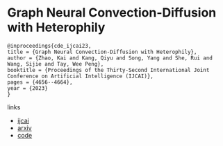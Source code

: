 # Graph Neural Convection-Diffusion with Heterophily

```
@inproceedings{cde_ijcai23,
title = {Graph Neural Convection-Diffusion with Heterophily},
author = {Zhao, Kai and Kang, Qiyu and Song, Yang and She, Rui and Wang, Sijie and Tay, Wee Peng},
booktitle = {Proceedings of the Thirty-Second International Joint Conference on Artificial Intelligence (IJCAI)},
pages = {4656--4664},
year = {2023}
}
```

links
- [ijcai](https://www.ijcai.org/proceedings/2023/518)
- [arxiv](https://github.com/zknus/graph-diffusion-cde)
- [code](https://github.com/zknus/graph-diffusion-cde)
